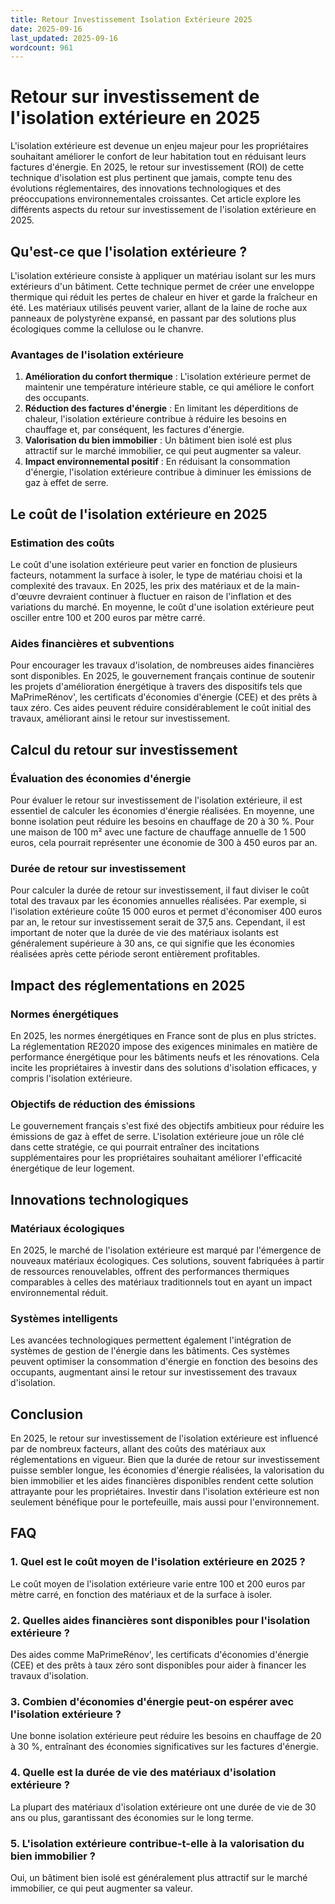 ```yaml
---
title: Retour Investissement Isolation Extérieure 2025
date: 2025-09-16
last_updated: 2025-09-16
wordcount: 961
---
```


# Retour sur investissement de l'isolation extérieure en 2025

L'isolation extérieure est devenue un enjeu majeur pour les propriétaires souhaitant améliorer le confort de leur habitation tout en réduisant leurs factures d'énergie. En 2025, le retour sur investissement (ROI) de cette technique d'isolation est plus pertinent que jamais, compte tenu des évolutions réglementaires, des innovations technologiques et des préoccupations environnementales croissantes. Cet article explore les différents aspects du retour sur investissement de l'isolation extérieure en 2025.

## Qu'est-ce que l'isolation extérieure ?

L'isolation extérieure consiste à appliquer un matériau isolant sur les murs extérieurs d'un bâtiment. Cette technique permet de créer une enveloppe thermique qui réduit les pertes de chaleur en hiver et garde la fraîcheur en été. Les matériaux utilisés peuvent varier, allant de la laine de roche aux panneaux de polystyrène expansé, en passant par des solutions plus écologiques comme la cellulose ou le chanvre.

### Avantages de l'isolation extérieure

1. **Amélioration du confort thermique** : L'isolation extérieure permet de maintenir une température intérieure stable, ce qui améliore le confort des occupants.
2. **Réduction des factures d'énergie** : En limitant les déperditions de chaleur, l'isolation extérieure contribue à réduire les besoins en chauffage et, par conséquent, les factures d'énergie.
3. **Valorisation du bien immobilier** : Un bâtiment bien isolé est plus attractif sur le marché immobilier, ce qui peut augmenter sa valeur.
4. **Impact environnemental positif** : En réduisant la consommation d'énergie, l'isolation extérieure contribue à diminuer les émissions de gaz à effet de serre.

## Le coût de l'isolation extérieure en 2025

### Estimation des coûts

Le coût d'une isolation extérieure peut varier en fonction de plusieurs facteurs, notamment la surface à isoler, le type de matériau choisi et la complexité des travaux. En 2025, les prix des matériaux et de la main-d'œuvre devraient continuer à fluctuer en raison de l'inflation et des variations du marché. En moyenne, le coût d'une isolation extérieure peut osciller entre 100 et 200 euros par mètre carré.

### Aides financières et subventions

Pour encourager les travaux d'isolation, de nombreuses aides financières sont disponibles. En 2025, le gouvernement français continue de soutenir les projets d'amélioration énergétique à travers des dispositifs tels que MaPrimeRénov', les certificats d'économies d'énergie (CEE) et des prêts à taux zéro. Ces aides peuvent réduire considérablement le coût initial des travaux, améliorant ainsi le retour sur investissement.

## Calcul du retour sur investissement

### Évaluation des économies d'énergie

Pour évaluer le retour sur investissement de l'isolation extérieure, il est essentiel de calculer les économies d'énergie réalisées. En moyenne, une bonne isolation peut réduire les besoins en chauffage de 20 à 30 %. Pour une maison de 100 m² avec une facture de chauffage annuelle de 1 500 euros, cela pourrait représenter une économie de 300 à 450 euros par an.

### Durée de retour sur investissement

Pour calculer la durée de retour sur investissement, il faut diviser le coût total des travaux par les économies annuelles réalisées. Par exemple, si l'isolation extérieure coûte 15 000 euros et permet d'économiser 400 euros par an, le retour sur investissement serait de 37,5 ans. Cependant, il est important de noter que la durée de vie des matériaux isolants est généralement supérieure à 30 ans, ce qui signifie que les économies réalisées après cette période seront entièrement profitables.

## Impact des réglementations en 2025

### Normes énergétiques

En 2025, les normes énergétiques en France sont de plus en plus strictes. La réglementation RE2020 impose des exigences minimales en matière de performance énergétique pour les bâtiments neufs et les rénovations. Cela incite les propriétaires à investir dans des solutions d'isolation efficaces, y compris l'isolation extérieure.

### Objectifs de réduction des émissions

Le gouvernement français s'est fixé des objectifs ambitieux pour réduire les émissions de gaz à effet de serre. L'isolation extérieure joue un rôle clé dans cette stratégie, ce qui pourrait entraîner des incitations supplémentaires pour les propriétaires souhaitant améliorer l'efficacité énergétique de leur logement.

## Innovations technologiques

### Matériaux écologiques

En 2025, le marché de l'isolation extérieure est marqué par l'émergence de nouveaux matériaux écologiques. Ces solutions, souvent fabriquées à partir de ressources renouvelables, offrent des performances thermiques comparables à celles des matériaux traditionnels tout en ayant un impact environnemental réduit.

### Systèmes intelligents

Les avancées technologiques permettent également l'intégration de systèmes de gestion de l'énergie dans les bâtiments. Ces systèmes peuvent optimiser la consommation d'énergie en fonction des besoins des occupants, augmentant ainsi le retour sur investissement des travaux d'isolation.

## Conclusion

En 2025, le retour sur investissement de l'isolation extérieure est influencé par de nombreux facteurs, allant des coûts des matériaux aux réglementations en vigueur. Bien que la durée de retour sur investissement puisse sembler longue, les économies d'énergie réalisées, la valorisation du bien immobilier et les aides financières disponibles rendent cette solution attrayante pour les propriétaires. Investir dans l'isolation extérieure est non seulement bénéfique pour le portefeuille, mais aussi pour l'environnement.

## FAQ

### 1. Quel est le coût moyen de l'isolation extérieure en 2025 ?

Le coût moyen de l'isolation extérieure varie entre 100 et 200 euros par mètre carré, en fonction des matériaux et de la surface à isoler.

### 2. Quelles aides financières sont disponibles pour l'isolation extérieure ?

Des aides comme MaPrimeRénov', les certificats d'économies d'énergie (CEE) et des prêts à taux zéro sont disponibles pour aider à financer les travaux d'isolation.

### 3. Combien d'économies d'énergie peut-on espérer avec l'isolation extérieure ?

Une bonne isolation extérieure peut réduire les besoins en chauffage de 20 à 30 %, entraînant des économies significatives sur les factures d'énergie.

### 4. Quelle est la durée de vie des matériaux d'isolation extérieure ?

La plupart des matériaux d'isolation extérieure ont une durée de vie de 30 ans ou plus, garantissant des économies sur le long terme.

### 5. L'isolation extérieure contribue-t-elle à la valorisation du bien immobilier ?

Oui, un bâtiment bien isolé est généralement plus attractif sur le marché immobilier, ce qui peut augmenter sa valeur.